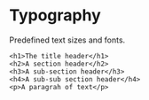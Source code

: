 # Typography
Predefined text sizes and fonts.

```(html)
<h1>The title header</h1>
<h2>A section header</h2>
<h3>A sub-section header</h3>
<h4>A sub-sub section header</h4>
<p>A paragrah of text</p>
```